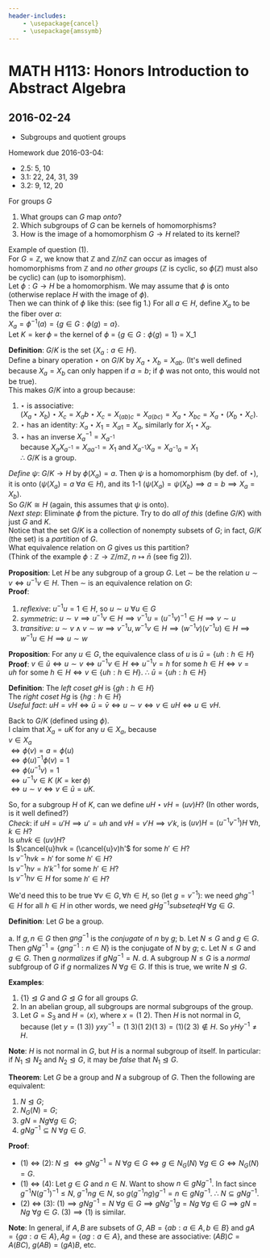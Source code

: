 ```yaml
---
header-includes:
    - \usepackage{cancel}
    - \usepackage{amssymb}
---
```


# MATH H113: Honors Introduction to Abstract Algebra
## 2016-02-24

- Subgroups and quotient groups

Homework due 2016-03-04:

- 2.5: 5, 10
- 3.1: 22, 24, 31, 39
- 3.2: 9, 12, 20

For groups $G$

1. What groups can $G$ map *onto*?
2. Which subgroups of $G$ can be kernels of homomorphisms?
3. How is the image of a homomorphism $G \to H$ related to its kernel?

Example of question (1). \
For $G = \mathbb{Z}$, we know that $\mathbb{Z}$ and $\mathbb{Z}/n\mathbb{Z}$ can occur as images of homomorphisms from $\mathbb{Z}$ and *no other groups* ($\mathbb{Z}$ is cyclic, so $\phi(\mathbb{Z})$ must also be cyclic) can (up to isomorphism). \
Let $\phi : G \to H$ be a homomorphism. We may assume that $\phi$ is onto (otherwise replace $H$ with the image of $\phi$). \
Then we can think of $\phi$ like this: (see fig 1.)
For all $a \in H$, define $X_a$ to be the fiber over $a$: \
$X_a = \phi^{-1}(a) = \{g \in G : \phi(g) = a\}$. \
Let $K = \ker{\phi}$ = the kernel of $\phi$ = $\{g \in G : \phi(g) = 1\}$ = X_1

**Definition**: $G/K$ is the set $\{X_a : a \in H\}$. \
Define a binary operation $\star$ on $G/K$ by $X_a \star X_b = X_{ab}$. (It's well defined because $X_a = X_b$ can only happen if $a = b$; if $\phi$ was not onto, this would not be true). \
This makes $G/K$ into a group because:

1. $\star$ is associative: \
$(X_a \star X_b) \star X_c = X_ab \star X_c = X_{(ab)c} = X_{a(bc)} = X_a \star X_{bc} = X_a \star (X_b \star X_c)$.
2. $\star$ has an identity: $X_a \star X_1 = X_{a1} = X_a$, similarly for $X_1 \star X_a$.
3. $\star$ has an inverse $X_a^{-1} = X_{a^{-1}}$ \
because $X_aX_{a^{-1}} = X_{aa^{-1}} = X_1$ and $X_{a^{-1}}X_a = X_{a^{-1}a} = X_1$ \
$\therefore$ $G/K$ is a group.

*Define $\psi$*: $G/K \to H$ by $\phi(X_a) = a$. Then $\psi$ is a homomorphism (by def. of $\star$), it is onto ($\psi(X_a) = a\ \forall a \in H$), and its 1-1 ($\psi(X_a) = \psi(X_b) \implies a = b \implies X_a = X_b$). \
So $G/K \cong H$ (again, this assumes that $\psi$ is onto). \
*Next step*: Eliminate $\phi$ from the picture. Try to do *all of this* (define $G/K$) with just $G$ and $K$. \
Notice that the set $G/K$ is a collection of nonempty subsets of $G$; in fact, $G/K$ (the set) is a *partition* of $G$. \
What equivalence relation on $G$ gives us this partition? \
(Think of the example $\phi : \mathbb{Z} \to \mathbb{Z}/m\mathbb{Z}$, $n \mapsto \bar{n}$ (see fig 2)).

**Proposition**: Let $H$ be any subgroup of a group $G$. Let $\sim$ be the relation $u \sim v \iff u^{-1}v \in H$. Then $\sim$ is an equivalence relation on $G$: \
**Proof**:

1. *reflexive*: $u^{-1}u = 1 \in H$, so $u \sim u\ \forall u \in G$
2. *symmetric*: $u \sim v \implies u^{-1}v \in H \implies v^{-1}u = (u^{-1}v)^{-1} \in H \implies v \sim u$
3. *transitive*: $u \sim v \land v \sim w \implies v^{-1}u, w^{-1}v \in H \implies (w^{-1}v)(v^{-1}u) \in H \implies w^{-1}u \in H \implies u \sim w$

**Proposition**: For any $u \in G$, the equivalence class of $u$ is $\bar{u} = \{uh : h \in H\}$ \
**Proof**: $v \in \bar{u} \iff u \sim v \iff u^{-1}v \in H \iff u^{-1}v = h\ \text{for some $h \in H$} \iff v = uh\ \text{for some $h \in H$} \iff v \in \{uh : h \in H\}$. $\therefore$ $\bar{u} = \{uh : h \in H\}$

**Definition**: The *left coset* $gH$ is $\{gh : h \in H\}$ \
The *right coset* $Hg$ is $\{hg : h \in H\}$ \
*Useful fact*: $uH = vH \iff \bar{u} = \bar{v} \iff u \sim v \iff v \in uH \iff u \in vH$.

Back to $G/K$ (defined using $\phi$). \
I claim that $X_a = uK$ for any $u \in X_a$, because \
$v \in X_a$ \
$\iff \phi(v) = a = \phi(u)$ \
$\iff \phi(u)^{-1}\phi(v) = 1$ \
$\iff \phi(u^{-1}v) = 1$ \
$\iff u^{-1}v \in K$ ($K = \ker{\phi}$) \
$\iff u \sim v \iff v \in \bar{u} = uK$. 

So, for a subgroup $H$ of $K$, can we define $uH \star vH = (uv)H$? (In other words, is it well defined?) \
*Check*: if $uH = u'H \implies u' = uh$ and $vH = v'H \implies v'k$, is $(uv)H = (u^{-1}v^{-1})H\ \forall h, k \in H$? \
Is $uhvk \in (uv)H$? \
Is $\cancel{u}hvk = (\cancel{u}v)h'$ for some $h' \in H$? \
Is $v^{-1}hvk = h'$ for some $h' \in H$? \
Is $v^{-1}hv = h'k^{-1}$ for some $h' \in H$? \
Is $v^{-1}hv \in H$ for some $h' \in H$?

We'd need this to be true $\forall v \in G, \forall h \in H$, so (let $g = v^{-1}$): we need $ghg^{-1} \in H$ for all $h \in H$ in other words, we need $gHg^{-1} subseteq H\ \forall g \in G$.

**Definition**: Let $G$ be a group.

a. If $g, n \in G$ then $gng^{-1}$ is the *conjugate* of $n$ by $g$;
b. Let $N \le G$ and $g \in G$. Then $gNg^{-1} = \{gng^{-1} : n \in N\}$ is the conjugate of $N$ by $g$;
c. Let $N \le G$ and $g \in G$. Then g *normalizes* if $gNg^{-1} = N$.
d. A subgroup $N \le G$ is a *normal* subfgroup of $G$ if $g$ normalizes $N\ \forall g \in G$. If this is true, we write $N \trianglelefteq G$.

**Examples**:

1. $\{1\} \trianglelefteq G$ and $G \trianglelefteq G$ for all groups $G$.
2. In an abelian group, all subgroups are normal subgroups of the group.
3. Let $G = S_3$ and $H = \langle x \rangle$, where $x = (1\ 2)$. Then $H$ is not normal in $G$, because (let $y = (1\ 3)$) $yxy^{-1} = (1\ 3)(1\ 2)(1\ 3) = (1)(2\ 3) \not\in H$. So $yHy^{-1} \neq H$.

**Note**: $H$ is not normal in $G$, but $H$ is a normal subgroup of itself. In particular: if $N_1 \trianglelefteq N_2$ and $N_2 \trianglelefteq G$, it may be *false* that $N_1 \trianglelefteq G$.

**Theorem**: Let $G$ be a group and $N$ a subgroup of $G$. Then the following are equivalent:

1. $N \trianglelefteq G$;
2. $N_G(N) = G$;
3. $gN = Ng \forall g \in G$;
4. $gNg^{-1} \subseteq N\ \forall g \in G$.

**Proof**:

- (1) $\iff$ (2): $N \trianglelefteq \iff gNg^{-1} = N\ \forall g \in G \iff g \in N_G(N)\ \forall g \in G \iff N_G(N) = G$.
- (1) $\iff$ (4): Let $g \in G$ and $n \in N$. Want to show $n \in gNg^{-1}$. In fact since $g^{-1}N(g^{-1})^{-1} \le N$, $g^{-1}ng \in N$, so $g(g^{-1}ng)g^{-1} = n \in gNg^{-1}$. $\therefore$ $N \subseteq gNg^{-1}$.
- (2) $\iff$ (3): $(1) \implies gNg^{-1} = N\ \forall g \in G \implies gNg^{-1}g = Ng\ \forall g \in G \implies gN = Ng\ \forall g \in G$. $(3) \implies (1)$ is similar.

**Note**: In general, if $A, B$ are subsets of $G$, $AB = \{ab : a \in A, b \in B\}$ and $gA = \{ga : a \in A\}, Ag = \{ag : a \in A\}$, and these are associative: $(AB)C = A(BC)$, $g(AB) = (gA)B$, etc.
